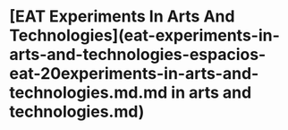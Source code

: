 # \[EAT Experiments In Arts And Technologies]\(eat-experiments-in-arts-and-technologies-espacios-eat-20experiments-in-arts-and-technologies.md.md in arts and technologies.md)

